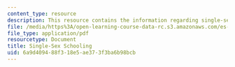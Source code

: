 ```yaml
---
content_type: resource
description: This resource contains the information regarding single-sex schooling.
file: /media/https%3A/open-learning-course-data-rc.s3.amazonaws.com/es-242-gender-issues-in-academics-and-academia-spring-2004/6a9d409488f318e5ae373f3ba6b98bcb_MITES_242S04_ses6.pdf
file_type: application/pdf
resourcetype: Document
title: Single-Sex Schooling
uid: 6a9d4094-88f3-18e5-ae37-3f3ba6b98bcb
---
```

